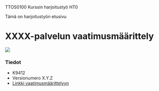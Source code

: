 TTOS0100 Kurssin harjoitustyö HT0

Tämä on harjoitustyön etusivu

# XXXX-palvelun vaatimusmäärittely

![](http://www.verkkosivuapteekki.fi/WebRoot/OVA/Shops/JamsanApteekki/MediaGallery/Koira/KOIRANPENNUN_MADOTUS.jpg)

### Tiedot

* K9412
* Versionumero X.Y.Z
* [Linkki vaatimusmäärittelyyn](vaatimusmaarittely)
